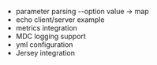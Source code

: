 * parameter parsing --option value -> map
* echo client/server example
* metrics integration
* MDC logging support
* yml configuration
* Jersey integration
